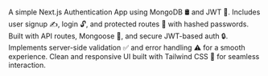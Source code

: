 A simple Next.js Authentication App using MongoDB 🛢️ and JWT 🔐.
Includes user signup ✍️, login 🔓, and protected routes 🚫 with hashed passwords.
Built with API routes, Mongoose 🧬, and secure JWT-based auth 🔒.
Implements server-side validation ✅ and error handling ⚠️ for a smooth experience.
Clean and responsive UI built with Tailwind CSS 🎨 for seamless interaction.
